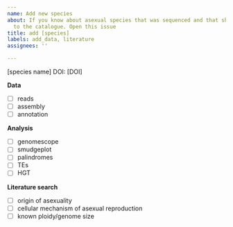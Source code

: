 ```yaml
---
name: Add new species
about: If you know about asexual species that was sequenced and that should be added
  to the catalogue. Open this issue
title: add [species]
labels: add_data, literature
assignees: ''

---
```


[species name]
DOI: [DOI]

**Data**
- [ ] reads
- [ ] assembly
- [ ] annotation

**Analysis**
- [ ] genomescope
- [ ] smudgeplot
- [ ] palindromes
- [ ] TEs
- [ ] HGT

**Literature search**
- [ ] origin of asexuality
- [ ] cellular mechanism of asexual reproduction
- [ ] known ploidy/genome size
